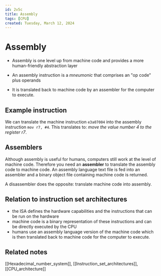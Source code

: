 ```yaml
---
id: 2v5c
title: Assembly
tags: [CPU]
created: Tuesday, March 12, 2024
---
```


# Assembly

- Assembly is one level up from machine code and provides a more human-friendly
  abstraction layer

- An assembly instruction is a _mneumonic_ that comprises an "op code" plus
  operands

- It is translated back to machine code by an assembler for the computer to
  execute.

## Example instruction

We can translate the machine instruction `e3a07004` into the assembly
instruction `mov r7, #4`. This translates to: _move the value number 4 to the
register r7_.

## Assemblers

Although assembly is useful for humans, computers still work at the level of
machine code. Therefore you need an **assembler** to translate the assembly code
to machine code. An assembly language text file is fed into an assembler and a
binary object file containing machine code is returned.

A disassembler does the opposite: translate machine code into assembly.

## Relation to instruction set architectures

- the ISA defines the hardware capabilities and the instructions that can be run
  on the hardware
- machine code is a binary representation of these instructions and can be
  directly executed by the CPU
- humans use an assembly language version of the machine code which is then
  translated back to machine code for the computer to execute.

## Related notes

[[Hexadecimal_number_system]], [[Instruction_set_architectures]],
[[CPU_architecture]]
